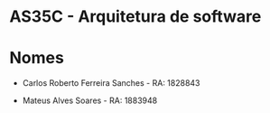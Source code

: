 # AS35C - Arquitetura de software

# Nomes

* Carlos Roberto Ferreira Sanches - RA: 1828843

* Mateus Alves Soares - RA: 1883948